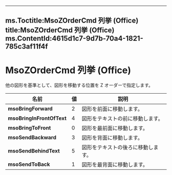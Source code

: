 

---
ms.Toctitle:MsoZOrderCmd 列挙 (Office)
title:MsoZOrderCmd 列挙 (Office)
ms.ContentId:4615d1c7-9d7b-70a4-1821-785c3af11f4f
---
# MsoZOrderCmd 列挙 (Office)




他の図形を基準として、図形を移動する位置を Z オーダーで指定します。

|**名前**|**値**|**説明**|
|---|---|---|
|**msoBringForward**|2|図形を前面に移動します。|
|**msoBringInFrontOfText**|4|図形をテキストの前に移動します。|
|**msoBringToFront**|0|図形を最前面に移動します。|
|**msoSendBackward**|3|図形を背面に移動します。|
|**msoSendBehindText**|5|図形をテキストの後ろに移動します。|
|**msoSendToBack**|1|図形を最背面に移動します。|




